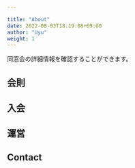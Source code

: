 ```yaml
---

title: "About"
date: 2022-08-03T18:19:08+09:00
author: "Uyu"
weight: 1
---
```

同窓会の詳細情報を確認することができます。

<!--more-->

## 会則

## 入会

## 運営

## Contact




